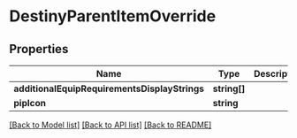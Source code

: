 # DestinyParentItemOverride

## Properties
Name | Type | Description | Notes
------------ | ------------- | ------------- | -------------
**additionalEquipRequirementsDisplayStrings** | **string[]** |  | [optional] 
**pipIcon** | **string** |  | [optional] 

[[Back to Model list]](../README.md#documentation-for-models) [[Back to API list]](../README.md#documentation-for-api-endpoints) [[Back to README]](../README.md)


